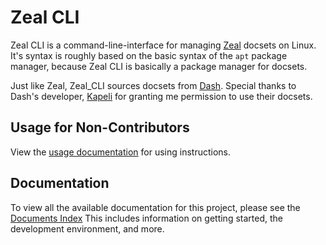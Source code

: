 # Zeal CLI
Zeal CLI is a command-line-interface for managing [Zeal](https://zealdocs.org/) docsets on Linux. It's syntax is roughly based on the basic syntax of the `apt` package manager, because Zeal CLI is basically a package manager for docsets.

Just like Zeal, Zeal_CLI sources docsets from [Dash](https://kapeli.com/dash). Special thanks to Dash's developer, [Kapeli](https://github.com/Kapeli) for granting me permission to use their docsets.

## Usage for Non-Contributors
View the [usage documentation](usage.md) for using instructions.

## Documentation
To view all the available documentation for this project, please see the [Documents Index](INDEX.md)
This includes information on getting started, the development environment, and more.

